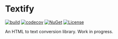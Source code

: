 # Textify

[![build](https://github.com/matteocontrini/Textify/workflows/Build%20and%20tests/badge.svg)](https://github.com/matteocontrini/Textify/actions) [![codecov](https://codecov.io/gh/matteocontrini/Textify/branch/master/graph/badge.svg)](https://codecov.io/gh/matteocontrini/Textify) [![NuGet](https://img.shields.io/nuget/v/Textify?color=success)](https://www.nuget.org/packages/Textify) [![License](https://img.shields.io/github/license/matteocontrini/Textify?color=success)](https://github.com/matteocontrini/Textify/blob/master/LICENSE)

An HTML to text conversion library. Work in progress.
